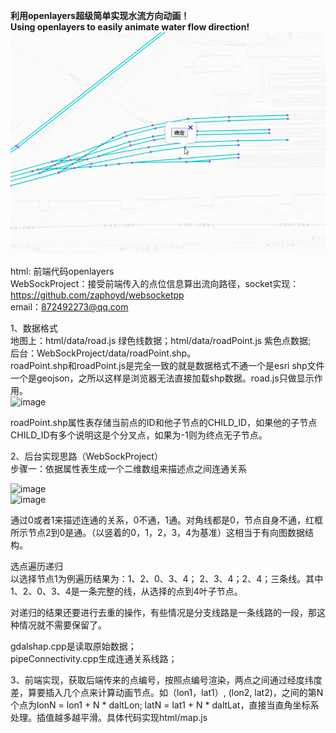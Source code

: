**利用openlayers超级简单实现水流方向动画！**<br>
**Using openlayers to easily animate water flow direction!**<br>
![demonstrate](https://github.com/chen21749/ConnectivityAnalysis/blob/main/picture/demonstrate.gif)


html: 前端代码openlayers <br>
WebSockProject：接受前端传入的点位信息算出流向路径，socket实现：https://github.com/zaphoyd/websocketpp<br>
email：872492273@qq.com <br>


1、数据格式<br>
地图上：html/data/road.js 绿色线数据；html/data/roadPoint.js 紫色点数据;<br>
后台：WebSockProject/data/roadPoint.shp。<br>
roadPoint.shp和roadPoint.js是完全一致的就是数据格式不通一个是esri shp文件一个是geojson，之所以这样是浏览器无法直接加载shp数据。road.js只做显示作用。<br>
![image](https://github.com/user-attachments/assets/d4a46471-ce27-498b-9271-bac74090c8a4)<br>


roadPoint.shp属性表存储当前点的ID和他子节点的CHILD_ID，如果他的子节点CHILD_ID有多个说明这是个分叉点，如果为-1则为终点无子节点。<br>

2、后台实现思路（WebSockProject）<br>
步骤一：依据属性表生成一个二维数组来描述点之间连通关系<br>

![image](https://github.com/user-attachments/assets/0c6019ac-6ce8-4d66-8b52-331b57c71f32)<br>
![image](https://github.com/user-attachments/assets/7c3c7f48-8109-4473-832b-a8ca10a4567b)<br>

通过0或者1来描述连通的关系，0不通，1通。对角线都是0，节点自身不通，红框所示节点2到0是通。（以竖着的0，1，2，3，4为基准）这相当于有向图数据结构。<br>

选点遍历递归<br>
以选择节点1为例遍历结果为：1、2、0、3、4； 2、3、4；2、4；三条线。其中1、2、0、3、4是一条完整的线，从选择的点到4叶子节点。<br>

对递归的结果还要进行去重的操作，有些情况是分支线路是一条线路的一段，那这种情况就不需要保留了。<br>

gdalshap.cpp是读取原始数据；<br>
pipeConnectivity.cpp生成连通关系线路；<br>

3、前端实现，获取后端传来的点编号，按照点编号渲染，两点之间通过经度纬度差，算要插入几个点来计算动画节点。如（lon1，lat1）, (lon2, lat2)，之间的第N个点为lonN = lon1 + N * daltLon; latN = lat1 + N * daltLat，直接当直角坐标系处理。插值越多越平滑。具体代码实现html/map.js

